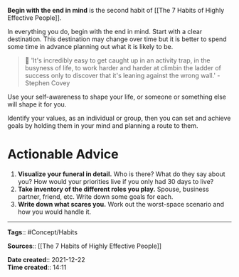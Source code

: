 **Begin with the end in mind** is the second habit of [[The 7 Habits of Highly Effective People]].

In everything you do, begin with the end in mind. Start with a clear destination. This destination may change over time but it is better to spend some time in advance planning out what it is likely to be.

>💬 'It's incredibly easy to get caught up in an activity trap, in the busyness of life, to work harder and harder at climbin the ladder of success only to discover that it's leaning against the wrong wall.' - Stephen Covey

Use your self-awareness to shape your life, or someone or something else will shape it for you. 

Identify your values, as an individual or group, then you can set and achieve goals by holding them in your mind and planning a route to them. 




# Actionable Advice
1. **Visualize your funeral in detail.** Who is there? What do they say about you? How would your priorities live if you only had 30 days to live? 
2. **Take inventory of the different roles you play.** Spouse, business partner, friend, etc. Write down some goals for each.
3. **Write down what scares you.** Work out the worst-space scenario and how you would handle it.
 
---
**Tags**:: #Concept/Habits 

**Sources**:: [[The 7 Habits of Highly Effective People]]

**Date created**:: 2021-12-22  
**Time created**:: 14:11